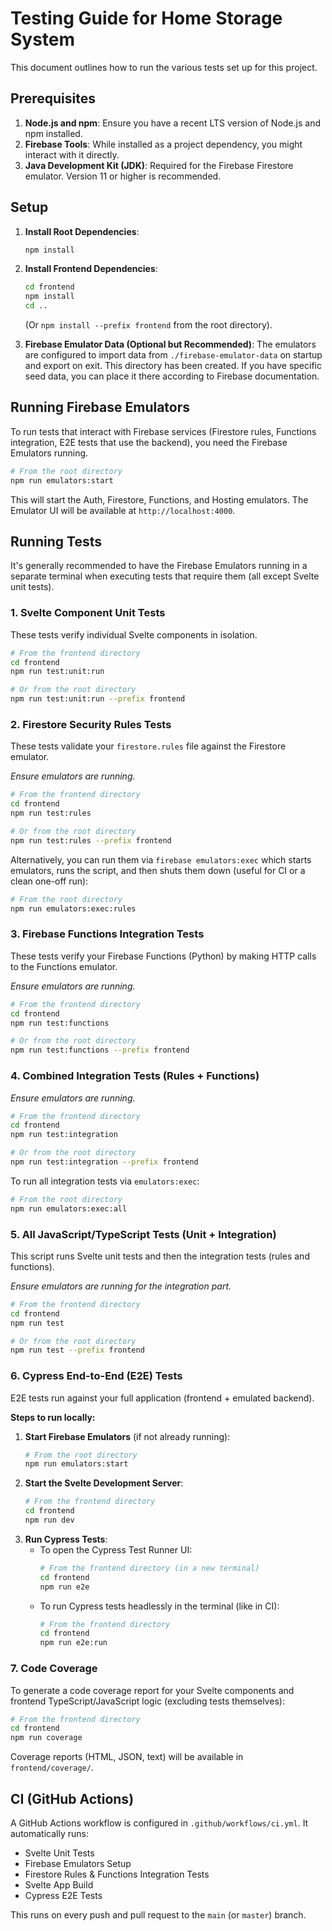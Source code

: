 # Testing Guide for Home Storage System

This document outlines how to run the various tests set up for this project.

## Prerequisites

1.  **Node.js and npm**: Ensure you have a recent LTS version of Node.js and npm installed.
2.  **Firebase Tools**: While installed as a project dependency, you might interact with it directly.
3.  **Java Development Kit (JDK)**: Required for the Firebase Firestore emulator. Version 11 or higher is recommended.

## Setup

1.  **Install Root Dependencies**:
    ```bash
    npm install
    ```

2.  **Install Frontend Dependencies**:
    ```bash
    cd frontend
    npm install
    cd ..
    ```
    (Or `npm install --prefix frontend` from the root directory).

3.  **Firebase Emulator Data (Optional but Recommended)**:
    The emulators are configured to import data from `./firebase-emulator-data` on startup and export on exit.
    This directory has been created. If you have specific seed data, you can place it there according to Firebase documentation.

## Running Firebase Emulators

To run tests that interact with Firebase services (Firestore rules, Functions integration, E2E tests that use the backend), you need the Firebase Emulators running.

```bash
# From the root directory
npm run emulators:start
```
This will start the Auth, Firestore, Functions, and Hosting emulators. The Emulator UI will be available at `http://localhost:4000`.

## Running Tests

It's generally recommended to have the Firebase Emulators running in a separate terminal when executing tests that require them (all except Svelte unit tests).

### 1. Svelte Component Unit Tests

These tests verify individual Svelte components in isolation.

```bash
# From the frontend directory
cd frontend
npm run test:unit:run

# Or from the root directory
npm run test:unit:run --prefix frontend
```

### 2. Firestore Security Rules Tests

These tests validate your `firestore.rules` file against the Firestore emulator.

*Ensure emulators are running.*

```bash
# From the frontend directory
cd frontend
npm run test:rules

# Or from the root directory
npm run test:rules --prefix frontend
```

Alternatively, you can run them via `firebase emulators:exec` which starts emulators, runs the script, and then shuts them down (useful for CI or a clean one-off run):

```bash
# From the root directory
npm run emulators:exec:rules
```

### 3. Firebase Functions Integration Tests

These tests verify your Firebase Functions (Python) by making HTTP calls to the Functions emulator.

*Ensure emulators are running.*

```bash
# From the frontend directory
cd frontend
npm run test:functions

# Or from the root directory
npm run test:functions --prefix frontend
```

### 4. Combined Integration Tests (Rules + Functions)

*Ensure emulators are running.*

```bash
# From the frontend directory
cd frontend
npm run test:integration

# Or from the root directory
npm run test:integration --prefix frontend
```

To run all integration tests via `emulators:exec`:
```bash
# From the root directory
npm run emulators:exec:all
```

### 5. All JavaScript/TypeScript Tests (Unit + Integration)

This script runs Svelte unit tests and then the integration tests (rules and functions).

*Ensure emulators are running for the integration part.*

```bash
# From the frontend directory
cd frontend
npm run test

# Or from the root directory
npm run test --prefix frontend
```

### 6. Cypress End-to-End (E2E) Tests

E2E tests run against your full application (frontend + emulated backend).

**Steps to run locally:**

1.  **Start Firebase Emulators** (if not already running):
    ```bash
    # From the root directory
    npm run emulators:start
    ```
2.  **Start the Svelte Development Server**:
    ```bash
    # From the frontend directory
    cd frontend
    npm run dev
    ```
3.  **Run Cypress Tests**:
    *   To open the Cypress Test Runner UI:
        ```bash
        # From the frontend directory (in a new terminal)
        cd frontend
        npm run e2e
        ```
    *   To run Cypress tests headlessly in the terminal (like in CI):
        ```bash
        # From the frontend directory
        cd frontend
        npm run e2e:run
        ```

### 7. Code Coverage

To generate a code coverage report for your Svelte components and frontend TypeScript/JavaScript logic (excluding tests themselves):

```bash
# From the frontend directory
cd frontend
npm run coverage
```
Coverage reports (HTML, JSON, text) will be available in `frontend/coverage/`.

## CI (GitHub Actions)

A GitHub Actions workflow is configured in `.github/workflows/ci.yml`. It automatically runs:
- Svelte Unit Tests
- Firebase Emulators Setup
- Firestore Rules & Functions Integration Tests
- Svelte App Build
- Cypress E2E Tests

This runs on every push and pull request to the `main` (or `master`) branch.
